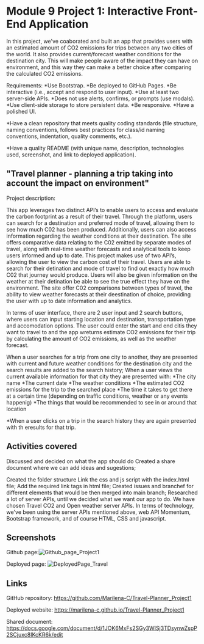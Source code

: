 # Module 9 Project 1: Interactive Front-End Application
In this project, we've coaborated and built an app that provides users with an estimated amount of CO2 emissions for trips between any two cities of the world. 
It also provides current/forecast weather conditions for the destination city.
This will make people aware of the impact they can have on environment, and this way they can make a better choice after comparing the calculated CO2 emissions.

Requirements:
*Use Bootstrap.
*Be deployed to GitHub Pages.
*Be interactive (i.e., accept and respond to user input).
*Use at least two server-side APIs.
*Does not use alerts, confirms, or prompts (use modals).
*Use client-side storage to store persistent data.
*Be responsive.
*Have a polished UI.

*Have a clean repository that meets quality coding standards (file structure, naming conventions, follows best practices for class/id naming conventions, indentation, quality comments, etc.).

*Have a quality README (with unique name, description, technologies used, screenshot, and link to deployed application).
## "Travel planner - planning a trip taking into account the impact on environment" 
Project description: 

This app leverages two distinct API’s to enable users to access and evaluate the carbon footprint as a result of their 
travel. Through the platform, users can search for a destination and preferred mode of travel, allowing them to see 
how much C02 has been produced. 
Additionally, users can also access information regarding the weather conditions 
at their destination. The site offers comparative data relating to the C02 emitted by separate modes of travel, along 
with real-time weather forecasts and analytical tools to keep users informed and up to date.
     This project makes use of two API’s, allowing the user to view the carbon cost of their travel. Users are able to 
search for their detination and mode of travel to find out exactly how much C02 that journey would produce. Users 
will also be given information on the weather at their detination  be able to see the true effect they have on the 
environment. The site offer C02 comparisons between types of travel, the ability to view weather forecasts at their 
deestination of choice, providing the user with up to date information and analytics.

In terms of user interface, there are 2 user input and 2 search buttons, where users can input starting location and destination, transportation type and accomodation options.
The user could enter the start and end citis they want to travel to and the app wreturns estimate CO2 emissions for their trip by calculating the amount of CO2 emissions, as well as the weather forecast.

When a user searches for a trip from one city to another, they are presented with current and future weather conditions for the destination city and the search results are added to the search history;
When a user views the current available information for that city they are presented with:
*The city name
*The current date
*The weather conditions
*The estimated CO2 emissions for the trip  to the searched place
*The time it takes to get there at a certain time (depending on traffic conditions, weather or any events happenig)
*The things that would be recommended to see in or around that location

*When a user clicks on a trip in the search history they are again presented with th eresults for that trip.

## Activities covered
Discussed and decided on what the app should do
Created a share document where we can add ideas and sugestions;

Created the folder structure 
Link the css and js script with the index.html file;
Add the required link tags in html file;
Created issues and branchef for different elements that would be then merged into main branch;
Researched a lot of server APIs, until we decided what we want our app to do.
We have chosen Travel CO2 and Open weather server APIs.
In terms of technology, we've been using the server APIs mentioned above, web API Momentum, Bootstrap framework, and of course HTML, CSS and javascript.


 ## Screenshots
Github page:![Github_page_Project1](https://user-images.githubusercontent.com/118940228/219758434-11532e68-001e-4712-8ed7-2c7758cce449.png)

Deployed page: ![DeployedPage_Travel](https://user-images.githubusercontent.com/118940228/219761603-c1339c3c-7129-4eb4-ad80-6f4f5770cc2a.png)



 ## Links
GitHub repository: https://github.com/Marilena-C/Travel-Planner_Project1

Deployed website: https://marilena-c.github.io/Travel-Planner_Project1

Shared document: https://docs.google.com/document/d/1JOK6MxFs2SGy3WISj3TDsynwZspP2SCjuxc8IKcKR6k/edit

